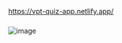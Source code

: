 https://vpt-quiz-app.netlify.app/
###
![image](https://github.com/user-attachments/assets/935cafcd-fba6-48ec-ba97-40c19aa14cdd)
